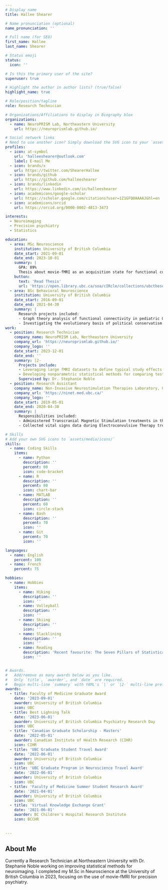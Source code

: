 ```yaml
---
# Display name
title: Hallee Shearer

# Name pronunciation (optional)
name_pronunciation: ''

# Full name (for SEO)
first_name: Hallee
last_name: Shearer

# Status emoji
status:
  icon: ''

# Is this the primary user of the site?
superuser: true

# Highlight the author in author lists? (true/false)
highlight_name: true

# Role/position/tagline
role: Research Technician

# Organizations/Affiliations to display in Biography blox
organizations:
  - name: NeuroPRISM Lab, Northeastern University
    url: https://neuroprismlab.github.io/

# Social network links
# Need to use another icon? Simply download the SVG icon to your `assets/media/icons/` folder.
profiles:
  - icon: at-symbol
    url: 'halleeshearer@outlook.com'
    label: E-mail Me
  - icon: brands/x
    url: https://twitter.com/ShearerHallee
  - icon: brands/github
    url: https://github.com/halleeshearer
  - icon: brands/linkedin
    url: https://www.linkedin.com/in/halleeshearer
  - icon: academicons/google-scholar
    url: https://scholar.google.com/citations?user=1Z1GFQ0AAAAJ&hl=en
  - icon: academicons/orcid
    url: https://orcid.org/0000-0002-4813-3473

interests:
  - Neuroimaging
  - Precision psychiatry
  - Statistics

education:
  - area: MSc Neuroscience
    institution: University of British Columbia
    date_start: 2021-09-01
    date_end: 2023-10-01
    summary: |
      GPA: 89%
      Thesis about movie-fMRI as an acquisition state for functional connectivity-based precision pychiatry. Supervised by Dr. Tamara Vanderwal. Thesis grade: 95%. 
    button:
      text: 'Read Thesis'
      url: 'https://open.library.ubc.ca/soa/cIRcle/collections/ubctheses/24/items/1.0435757'
  - area: BSc Behavioral Neuroscience
    institution: University of British Columbia
    date_start: 2016-09-01
    date_end: 2021-04-30
    summary: |
      Research projects included:
      - Graph theory analysis of functional connectivity in pediatric OCD
      - Investigating the evolutionary basis of political conservatism
work:
  - position: Research Technician
    company_name: NeuroPRISM Lab, Northeastern University
    company_url: 'https://neuroprismlab.github.io/'
    company_logo: ''
    date_start: 2023-12-01
    date_end: ''
    summary: |2-
      Projects include:
      - Leveraging large fMRI datasets to define typical study effects nd developing an effect size web app
      - Developing nonparametric statistical methods for comparing test-retest reliability measures across conditions or groups
      Supervised by: Dr. Stephanie Noble
  - position: Research Assistant
    company_name: Non-Invasive Neurostimulation Therapies Laboratory, UBC
    company_url: 'https://ninet.med.ubc.ca/'
    company_logo: ''
    date_start: 2019-05-01
    date_end: 2020-04-30
    summary: |
      Responsibilities included:
      - Administered Transcranial Magnetic Stimulation treatments in the context of clinical trials
      - Collected vital signs data during Electroconvulsive Therapy treatments

# Skills
# Add your own SVG icons to `assets/media/icons/`
skills:
  - name: Coding Skills
    items:
      - name: Python
        description: ''
        percent: 80
        icon: code-bracket
      - name: R
        description: ''
        percent: 80
        icon: chart-bar
      - name: MATLAB
        description: ''
        percent: 60
        icon: circle-stack
      - name: Bash
        description: ''
        percent: 70
        icon: ''
      - name: Git
        percent: 70
        icon: ''

languages:
  - name: English
    percent: 100
  - name: French
    percent: 75

hobbies:
  - name: Hobbies
    items:
      - name: Hiking
        description: ''
        icon: ''
      - name: Volleyball
        description: ''
        icon: ''
      - name: Skiing
        description: ''
        icon: ''
      - name: Slacklining
        description: ''
        icon: ''
      - name: Reading
        description: 'Recent favourite: The Seven Pillars of Statistical Wisdom by Stephen M. Stigler'
        icon: ''


# Awards.
#   Add/remove as many awards below as you like.
#   Only `title`, `awarder`, and `date` are required.
#   Begin multi-line `summary` with YAML's `|` or `|2-` multi-line prefix and indent 2 spaces below.
awards:
  - title: Faculty of Medicine Graduate Award
    date: '2023-09-01'
    awarder: University of British Columbia
    icon: UBC
  - title: Best Lighning Talk
    date: '2023-06-01'
    awarder: University of British Columbia Psychiatry Research Day
    icon: UBC
  - title: 'Canadian Graduate Scholarship - Masters'
    date: '2022-05-01'
    awarder: Canadian Institute of Health Research (CIHR)
    icon: CIHR
  - title: 'UBC Graduate Student Travel Award'
    date: '2022-06-01'
    awarder: University of British Columbia
    icon: UBC
  - title: 'UBC Graduate Program in Neuroscience Travel Award'
    date: '2022-06-01'
    awarder: University of British Columbia
    icon: UBC
  - title: 'Faculty of Medicine Summer Student Research Award'
    date: '2021-04-01'
    awarder: University of British Columbia
    icon: UBC
  - title: 'Virtual Knowledge Exchange Grant'
    date: '2021-06-01'
    awarder: BC Children's Hospital Research Institute
    icon: BCCHR
  
  
---
```


## About Me

Currently a Research Technician at Northeastern University with Dr. Stephanie Noble working on improving statistical methods for neuroimaging. I completed my M.Sc in Neuroscience at the University of British Columbia in 2023, focusing on the use of movie-fMRI for precision psychiatry.
